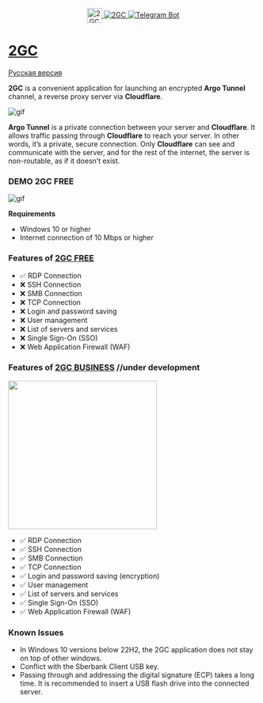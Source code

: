 <div id="badges" align="center">
    <a href="https://2gc.ru/en" target="_blank">
        <!-- Logo -->
        <img src="https://pub-a89b5697d4074daeb851dc6c011ed225.r2.dev/2gc_logo.ico" alt="2GC Logo" width="30" height="30" style="vertical-align: middle;">
        <!-- Button with text -->
        <img src="https://img.shields.io/badge/website-000000?style=for-the-badge&logoColor=white" alt="2GC"/>
    </a>
    <a href="https://t.me/suppport2gc_bot" target="_blank">
        <img src="https://img.shields.io/badge/Telegram-2CA5E0?style=for-the-badge&logo=telegram&logoColor=white" alt="Telegram Bot"/>
    </a>
</div>

# [2GC](https://2gc.ru/en)
<p>
    <a href="README.md">Русская версия</a>
</p>



**2GC** is a convenient application for launching an encrypted **Argo Tunnel** channel, a reverse proxy server via **Cloudflare**.

![gif](https://pub-39c0bfd961854a87ad355d11701329e5.r2.dev/2gc-cf.png)

**Argo Tunnel** is a private connection between your server and **Cloudflare**. It allows traffic passing through **Cloudflare** to reach your server. In other words, it’s a private, secure connection. Only **Cloudflare** can see and communicate with the server, and for the rest of the internet, the server is non-routable, as if it doesn’t exist.

### DEMO 2GC FREE

![gif](https://github.com/mlanies/2GC-app-ras/blob/main/2gc-free.gif)

**Requirements**
- Windows 10 or higher
- Internet connection of 10 Mbps or higher

### Features of [2GC FREE](https://2gc.ru/#DOWNLOADS)

- ✅ RDP Connection
- ❌ SSH Connection
- ❌ SMB Connection
- ❌ TCP Connection
- ❌ Login and password saving
- ❌ User management
- ❌ List of servers and services
- ❌ Single Sign-On (SSO)
- ❌ Web Application Firewall (WAF)

### Features of [2GC BUSINESS](https://2gc.ru/#DOWNLOADS) //under development
<div id="header">
  <img src="https://pub-a89b5697d4074daeb851dc6c011ed225.r2.dev/2gc_app_list.svg" width="300"/>
</div>

- ✅ RDP Connection
- ✅ SSH Connection
- ✅ SMB Connection
- ✅ TCP Connection
- ✅ Login and password saving (encryption)
- ✅ User management
- ✅ List of servers and services
- ✅ Single Sign-On (SSO)
- ✅ Web Application Firewall (WAF)

### Known Issues
- In Windows 10 versions below 22H2, the 2GC application does not stay on top of other windows.
- Conflict with the Sberbank Client USB key.
- Passing through and addressing the digital signature (ECP) takes a long time. It is recommended to insert a USB flash drive into the connected server.
